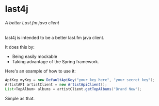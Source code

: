 last4j
======
###### A better Last.fm java client


last4j is intended to be a better last.fm java client.

It does this by:
* Being easily mockable
* Taking advantage of the Spring framework.

Here's an example of how to use it:

```java
ApiKey myKey = new DefaultApiKey("your key here", "your secret key");
ArtistAPI artistClient = new ArtistApiClient();
List<TopAlbum> albums = artistClient.getTopAlbums("Brand New");
```
Simple as that.
